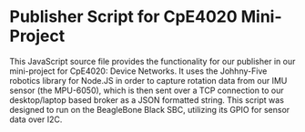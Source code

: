 # Publisher Script for CpE4020 Mini-Project

This JavaScript source file provides the functionality for our publisher in our mini-project for CpE4020: Device Networks. It uses the Johhny-Five robotics library for Node.JS in order to capture rotation data from our IMU sensor (the MPU-6050), which is then sent over a TCP connection to our desktop/laptop based broker as a JSON formatted string. This script was designed to run on the BeagleBone Black SBC, utilizing its GPIO for sensor data over I2C.
